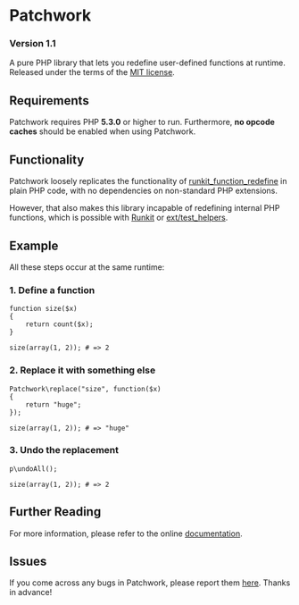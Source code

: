 # Patchwork

### Version 1.1

A pure PHP library that lets you redefine user-defined functions at runtime. Released under the terms of the [MIT license](http://www.opensource.org/licenses/mit-license.php).

## Requirements

Patchwork requires PHP **5.3.0** or higher to run. Furthermore, **no opcode caches** should be enabled when using Patchwork.

## Functionality

Patchwork loosely replicates the functionality of [runkit_function_redefine](http://php.net/manual/en/function.runkit-function-redefine.php) in plain PHP code, with no dependencies on non-standard PHP extensions.

However, that also makes this library incapable of redefining internal PHP functions, which is possible with [Runkit](http://php.net/manual/en/book.runkit.php) or [ext/test_helpers](https://github.com/sebastianbergmann/php-test-helpers).

## Example

All these steps occur at the same runtime:

### 1. Define a function

    function size($x)
    {
        return count($x);
    }
    
    size(array(1, 2)); # => 2

### 2. Replace it with something else
    
    Patchwork\replace("size", function($x)
    {
        return "huge";
    });
    
    size(array(1, 2)); # => "huge"

### 3. Undo the replacement
        
    p\undoAll();
    
    size(array(1, 2)); # => 2

## Further Reading

For more information, please refer to the online [documentation](http://antecedent.github.com/patchwork/docs).

## Issues

If you come across any bugs in Patchwork, please report them [here](https://github.com/antecedent/patchwork/issues). Thanks in advance!
